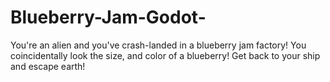 # Blueberry-Jam-Godot-
You're an alien and you've crash-landed in a blueberry jam factory! You coincidentally look the size, and color of a blueberry!  Get back to your ship and escape earth!
